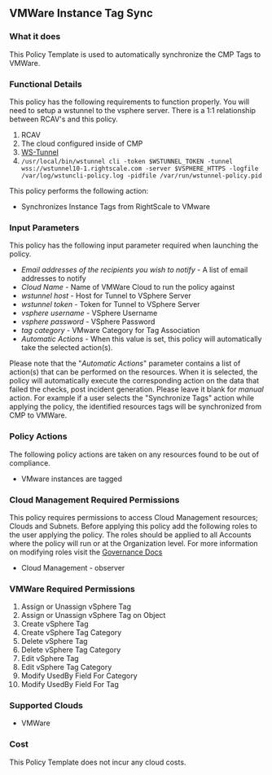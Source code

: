 ## VMWare Instance Tag Sync

### What it does

This Policy Template is used to automatically synchronize the CMP Tags to VMWare.

### Functional Details
This policy has the following requirements to function properly. You will need to setup a wstunnel to the vsphere server. There is a 1:1 relationship between RCAV's and this policy.
1. RCAV
1. The cloud configured inside of CMP
1. [WS-Tunnel](https://github.com/rightscale/wstunnel)
1. `/usr/local/bin/wstunnel cli -token $WSTUNNEL_TOKEN -tunnel wss://wstunnel10-1.rightscale.com -server $VSPHERE_HTTPS -logfile /var/log/wstuncli-policy.log -pidfile /var/run/wstunnel-policy.pid`

This policy performs the following action:
- Synchronizes Instance Tags from RightScale to VMware

### Input Parameters

This policy has the following input parameter required when launching the policy.

- *Email addresses of the recipients you wish to notify* - A list of email addresses to notify
- *Cloud Name* - Name of VMWare Cloud to run the policy against
- *wstunnel host* - Host for Tunnel to VSphere Server
- *wstunnel token* - Token for Tunnel to VSphere Server
- *vsphere username* - VSphere Username
- *vsphere password* - VSphere Password
- *tag category* - VMware Category for Tag Association
- *Automatic Actions* - When this value is set, this policy will automatically take the selected action(s).

Please note that the "*Automatic Actions*" parameter contains a list of action(s) that can be performed on the resources. When it is selected, the policy will automatically execute the corresponding action on the data that failed the checks, post incident generation. Please leave it blank for *manual* action.
For example if a user selects the "Synchronize Tags" action while applying the policy, the identified resources tags will be synchronized from CMP to VMWare.

### Policy Actions

The following policy actions are taken on any resources found to be out of compliance.

- VMware instances are tagged

### Cloud Management Required Permissions

This policy requires permissions to access Cloud Management resources; Clouds and Subnets.  Before applying this policy add the following roles to the user applying the policy.  The roles should be applied to all Accounts where the policy will run or at the Organization level. For more information on modifying roles visit the [Governance Docs](https://docs.rightscale.com/cm/ref/user_roles.html)

- Cloud Management - observer

### VMWare Required Permissions

  1. Assign or Unassign vSphere Tag
  1. Assign or Unassign vSphere Tag on Object
  1. Create vSphere Tag
  1. Create vSphere Tag Category
  1. Delete vSphere Tag
  1. Delete vSphere Tag Category
  1. Edit vSphere Tag
  1. Edit vSphere Tag Category
  1. Modify UsedBy Field For Category
  1. Modify UsedBy Field For Tag

### Supported Clouds

- VMWare

### Cost

This Policy Template does not incur any cloud costs.
